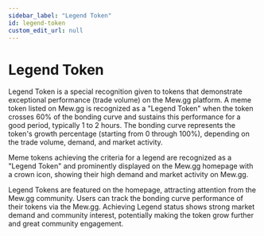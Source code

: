 ```yaml
---
sidebar_label: "Legend Token"
id: legend-token
custom_edit_url: null
---
```


# Legend Token

Legend Token is a special recognition given to tokens that demonstrate exceptional performance (trade volume) on the Mew.gg platform. A meme token listed on Mew.gg is recognized as a "Legend Token" when the token crosses 60% of the bonding curve and sustains this performance for a good period, typically 1 to 2 hours. The bonding curve represents the token's growth percentage (starting from 0 through 100%), depending on the trade volume, demand, and market activity.

Meme tokens achieving the criteria for a legend are recognized as a "Legend Token" and prominently displayed on the Mew.gg homepage with a crown icon, showing their high demand and market activity on Mew.gg.

Legend Tokens are featured on the homepage, attracting attention from the Mew.gg community. Users can track the bonding curve performance of their tokens via the Mew.gg. Achieving Legend status shows strong market demand and community interest, potentially making the token grow further and great community engagement.
